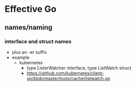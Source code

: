 # Effective Go
## names/naming
### interface and struct names
* plus an -er suffix
* example
  * kubernetes
    * type ListerWatcher interface, type ListWatch struct 
    * https://github.com/kubernetes/client-go/blob/master/tools/cache/listwatch.go
